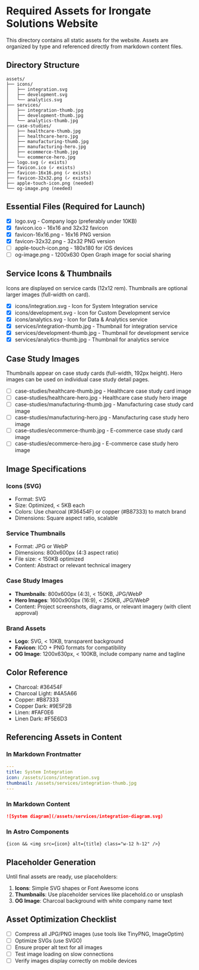 # Required Assets for Irongate Solutions Website

This directory contains all static assets for the website. Assets are organized by type and referenced directly from markdown content files.

## Directory Structure

```
assets/
├── icons/
│   ├── integration.svg
│   ├── development.svg
│   └── analytics.svg
├── services/
│   ├── integration-thumb.jpg
│   ├── development-thumb.jpg
│   └── analytics-thumb.jpg
├── case-studies/
│   ├── healthcare-thumb.jpg
│   ├── healthcare-hero.jpg
│   ├── manufacturing-thumb.jpg
│   ├── manufacturing-hero.jpg
│   ├── ecommerce-thumb.jpg
│   └── ecommerce-hero.jpg
├── logo.svg (✓ exists)
├── favicon.ico (✓ exists)
├── favicon-16x16.png (✓ exists)
├── favicon-32x32.png (✓ exists)
├── apple-touch-icon.png (needed)
└── og-image.png (needed)
```

## Essential Files (Required for Launch)
- [x] logo.svg - Company logo (preferably under 10KB)
- [x] favicon.ico - 16x16 and 32x32 favicon
- [x] favicon-16x16.png - 16x16 PNG version
- [x] favicon-32x32.png - 32x32 PNG version
- [ ] apple-touch-icon.png - 180x180 for iOS devices
- [ ] og-image.png - 1200x630 Open Graph image for social sharing

## Service Icons & Thumbnails
Icons are displayed on service cards (12x12 rem). Thumbnails are optional larger images (full-width on card).

- [x] icons/integration.svg - Icon for System Integration service
- [x] icons/development.svg - Icon for Custom Development service
- [x] icons/analytics.svg - Icon for Data & Analytics service
- [x] services/integration-thumb.jpg - Thumbnail for integration service
- [x] services/development-thumb.jpg - Thumbnail for development service
- [x] services/analytics-thumb.jpg - Thumbnail for analytics service

## Case Study Images
Thumbnails appear on case study cards (full-width, 192px height). Hero images can be used on individual case study detail pages.

- [ ] case-studies/healthcare-thumb.jpg - Healthcare case study card image
- [ ] case-studies/healthcare-hero.jpg - Healthcare case study hero image
- [ ] case-studies/manufacturing-thumb.jpg - Manufacturing case study card image
- [ ] case-studies/manufacturing-hero.jpg - Manufacturing case study hero image
- [ ] case-studies/ecommerce-thumb.jpg - E-commerce case study card image
- [ ] case-studies/ecommerce-hero.jpg - E-commerce case study hero image

## Image Specifications

### Icons (SVG)
- Format: SVG
- Size: Optimized, < 5KB each
- Colors: Use charcoal (#36454F) or copper (#B87333) to match brand
- Dimensions: Square aspect ratio, scalable

### Service Thumbnails
- Format: JPG or WebP
- Dimensions: 800x600px (4:3 aspect ratio)
- File size: < 150KB optimized
- Content: Abstract or relevant technical imagery

### Case Study Images
- **Thumbnails**: 800x600px (4:3), < 150KB, JPG/WebP
- **Hero Images**: 1600x900px (16:9), < 250KB, JPG/WebP
- Content: Project screenshots, diagrams, or relevant imagery (with client approval)

### Brand Assets
- **Logo**: SVG, < 10KB, transparent background
- **Favicon**: ICO + PNG formats for compatibility
- **OG Image**: 1200x630px, < 100KB, include company name and tagline

## Color Reference
- Charcoal: #36454F
- Charcoal Light: #4A5A66
- Copper: #B87333
- Copper Dark: #9E5F2B
- Linen: #FAF0E6
- Linen Dark: #F5E6D3

## Referencing Assets in Content

### In Markdown Frontmatter
```yaml
---
title: System Integration
icon: /assets/icons/integration.svg
thumbnail: /assets/services/integration-thumb.jpg
---
```

### In Markdown Content
```markdown
![System diagram](/assets/services/integration-diagram.svg)
```

### In Astro Components
```astro
{icon && <img src={icon} alt={title} class="w-12 h-12" />}
```

## Placeholder Generation
Until final assets are ready, use placeholders:
1. **Icons**: Simple SVG shapes or Font Awesome icons
2. **Thumbnails**: Use placeholder services like placehold.co or unsplash
3. **OG Image**: Charcoal background with white company name text

## Asset Optimization Checklist
- [ ] Compress all JPG/PNG images (use tools like TinyPNG, ImageOptim)
- [ ] Optimize SVGs (use SVGO)
- [ ] Ensure proper alt text for all images
- [ ] Test image loading on slow connections
- [ ] Verify images display correctly on mobile devices
